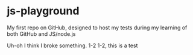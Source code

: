 # js-playground

My first repo on GitHub, designed to host my tests during my learning of both GitHub and JS/node.js

Uh-oh I think I broke something.
1-2 1-2, this is a test